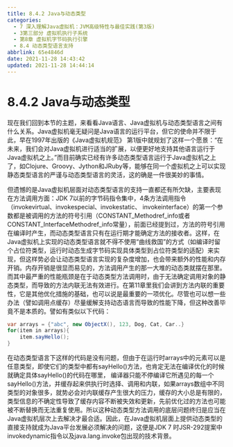 ```yaml
---
title: 8.4.2 Java与动态类型
categories: 
  - 7 深入理解Java虛拟机：JVM高级特性与最佳实践(第3版)
  - 3第三部分 虚拟机执行子系统
  - 第8章 虚拟机字节码执行引擎
  - 8.4 动态类型语言支持
abbrlink: 65e4846d
date: 2021-11-28 14:43:42
updated: 2021-11-28 14:44:14
---
```

# 8.4.2 Java与动态类型
现在我们回到本节的主题，来看看Java语言、Java虚拟机与动态类型语言之间有什么关系。Java虚拟机毫无疑问是Java语言的运行平台，但它的使命并不限于此，早在1997年出版的《Java虚拟机规范》 第1版中就规划了这样一个愿景：“在未来，我们会对Java虚拟机进行适当的扩展，以便更好地支持其他语言运行于Java虚拟机之上。”而目前确实已经有许多动态类型语言运行于Java虚拟机之上了，如Clojure、Groovy、Jython和JRuby等，能够在同一个虚拟机之上可以实现静态类型语言的严谨与动态类型语言的灵活，这的确是一件很美妙的事情。

但遗憾的是Java虚拟机层面对动态类型语言的支持一直都还有所欠缺，主要表现在方法调用方面：JDK 7以前的字节码指令集中，4条方法调用指令（invokevirtual、invokespecial、invokestatic、 invokeinterface）的第一个参数都是被调用的方法的符号引用（CONSTANT_Methodref_info或者CONSTANT_InterfaceMethodref_info常量），前面已经提到过，方法的符号引用在编译时产生，而动态类型语言只有在运行期才能确定方法的接收者。这样，在Java虚拟机上实现的动态类型语言就不得不使用“曲线救国”的方式（如编译时留个占位符类型，运行时动态生成字节码实现具体类型到占位符类型的适配）来实现，但这样势必会让动态类型语言实现的复杂度增加，也会带来额外的性能和内存开销。内存开销是很显而易见的，方法调用产生的那一大堆的动态类就摆在那里。而其中最严重的性能瓶颈是在于动态类型方法调用时，由于无法确定调用对象的静态类型，而导致的方法内联无法有效进行。在第11章里我们会讲到方法内联的重要性，它是其他优化措施的基础，也可以说是最重要的一项优化。尽管也可以想一些办法（譬如调用点缓存）尽量缓解支持动态语言而导致的性能下降，但这种改善毕竟不是本质的。譬如有类似以下代码：

```java
var arrays = {"abc", new ObjectX(), 123, Dog, Cat, Car..}
for(item in arrays){
    item.sayHello();
}
```
在动态类型语言下这样的代码是没有问题，但由于在运行时arrays中的元素可以是任意类型，即使它们的类型中都有sayHello()方法，也肯定无法在编译优化的时候就确定具体sayHello()的代码在哪里， 编译器只能不停编译它所遇见的每一个sayHello()方法，并缓存起来供执行时选择、调用和内联，如果arrays数组中不同类型的对象很多，就势必会对内联缓存产生很大的压力，缓存的大小总是有限的，类型信息的不确定性导致了缓存内容不断被失效和更新，先前优化过的方法也可能被不断替换而无法重复使用。所以这种动态类型方法调用的底层问题终归是应当在Java虚拟机层次上去解决才最合适。因此，在Java虚拟机层面上提供动态类型的直接支持就成为Java平台发展必须解决的问题，这便是JDK 7 时JSR-292提案中invokedynamic指令以及java.lang.invoke包出现的技术背景。

